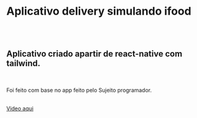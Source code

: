 <h1>Aplicativo delivery simulando ifood</h1>
<br>
<br>
<h2>Aplicativo criado apartir de react-native com tailwind.</h2>
<br>
<p>Foi feito com base no app feito pelo Sujeito programador.</p>
<br>
<a href="https://www.youtube.com/watch?v=aABUs_L4AZg" target="_blank">Video aqui</a>
